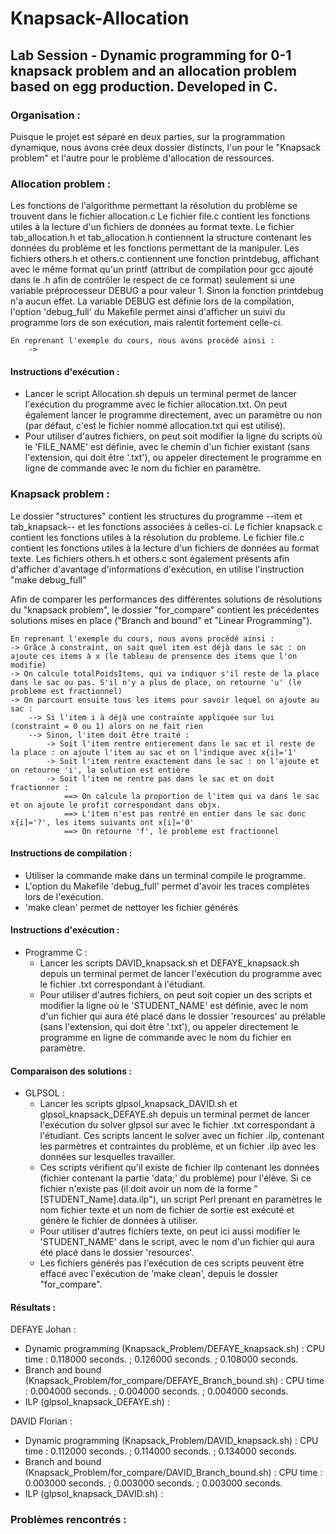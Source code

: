 # Knapsack-Allocation
## Lab Session - Dynamic programming for 0-1 knapsack problem and an allocation problem based on egg production. Developed in C.

### Organisation :
  Puisque le projet est séparé en deux parties, sur la programmation dynamique, nous avons crée deux dossier distincts, l'un pour le "Knapsack problem" et l'autre pour le problème d'allocation de ressources.
  
  
### Allocation problem :
  Les fonctions de l'algorithme permettant la résolution du problème se trouvent dans le fichier allocation.c
  Le fichier file.c contient les fonctions utiles à la lecture d'un fichiers de données au format texte.
  Le fichier tab_allocation.h et tab_allocation.h contiennent la structure contenant les données du problème et les fonctions permettant de la manipuler.
  Les fichiers others.h et others.c contiennent une fonction printdebug, affichant avec le même format qu'un printf (attribut de compilation pour gcc ajouté dans le .h afin de contrôler le respect de ce format) seulement si une variable préprocesseur DEBUG a pour valeur 1. Sinon la fonction printdebug n'a aucun effet. La variable DEBUG est définie lors de la compilation, l'option 'debug_full' du Makefile permet ainsi d'afficher un suivi du programme lors de son exécution, mais ralentit fortement celle-ci.
  
    En reprenant l'exemple du cours, nous avons procédé ainsi :
    	->
  
  
#### Instructions d'exécution :
  - Lancer le script Allocation.sh depuis un terminal permet de lancer l'exécution du programme avec le fichier allocation.txt. On peut également lancer le programme directement, avec un paramètre ou non (par défaut, c'est le fichier nommé allocation.txt qui est utilisé). 
- Pour utiliser d'autres fichiers, on peut soit modifier la ligne du scripts où le 'FILE_NAME' est définie,  avec le chemin d'un fichier existant (sans l'extension, qui doit être '.txt'), ou appeler directement le programme en ligne de commande avec le nom du fichier en paramètre.


### Knapsack problem :
  Le dossier "structures" contient les structures du programme --item et tab_knapsack-- et les fonctions associées à celles-ci.
  Le fichier knapsack.c contient les fonctions utiles à la résolution du probleme.
  Le fichier file.c contient les fonctions utiles à la lecture d'un fichiers de données au format texte.
  Les fichiers others.h et others.c sont également présents afin d'afficher d'avantage d'informations d'exécution, en utilise l'instruction "make debug_full"
  
  Afin de comparer les performances des différentes solutions de résolutions du "knapsack problem", le dossier "for_compare" contient les précédentes solutions mises en place ("Branch and bound" et "Linear Programming").

    En reprenant l'exemple du cours, nous avons procédé ainsi :
	-> Grâce à constraint, on sait quel item est déjà dans le sac : on ajoute ces items à x (le tableau de prensence des items que l'on modifie)
	-> On calcule totalPoidsItems, qui va indiquer s'il reste de la place dans le sac ou pas. S'il n'y a plus de place, on retourne 'u' (le probleme est fractionnel)
	-> On parcourt ensuite tous les items pour savoir lequel on ajoute au sac :
		--> Si l'item i à déjà une contrainte appliquée sur lui (constraint = 0 ou 1) alors on ne fait rien
		--> Sinon, l'item doit être traité :
			-> Soit l'item rentre entierement dans le sac et il reste de la place : on ajoute l'item au sac et on l'indique avec x{i]='1'
			-> Soit l'item rentre exactement dans le sac : on l'ajoute et on retourne 'i', la solution est entière
			-> Soit l'item ne rentre pas dans le sac et on doit fractionner :
				==> On calcule la proportion de l'item qui va dans le sac et on ajoute le profit correspondant dans objx.
				==> L'item n'est pas rentré en entier dans le sac donc x{i]='?', les items suivants ont x[i]='0'
				==> On retourne 'f', le probleme est fractionnel
	
#### Instructions de compilation :
- Utiliser la commande make dans un terminal compile le programme.
- L'option du Makefile 'debug_full' permet d'avoir les traces complètes lors de l'exécution.
- 'make clean' permet de nettoyer les fichier générés

#### Instructions d'exécution :
- Programme C :
	- Lancer les scripts DAVID_knapsack.sh et DEFAYE_knapsack.sh depuis un terminal permet de lancer l'exécution du programme avec le fichier .txt correspondant à l'étudiant.
	- Pour utiliser d'autres fichiers, on peut soit copier un des scripts et modifier la ligne où le 'STUDENT_NAME' est définie,  avec le nom d'un fichier qui aura été placé dans le dossier 'resources' au prélable (sans l'extension, qui doit être '.txt'), ou appeler directement le programme en ligne de commande avec le nom du fichier en paramètre.

#### Comparaison des solutions :
- GLPSOL :
	- Lancer les scripts glpsol_knapsack_DAVID.sh et glpsol_knapsack_DEFAYE.sh depuis un terminal permet de lancer l'exécution du solver glpsol sur avec le fichier .txt correspondant à l'étudiant. Ces scripts lancent le solver avec un fichier .ilp, contenant les parmètres et contraintes du problème, et un fichier .ilp avec les données sur lesquelles travailler.
	- Ces scripts vérifient qu'il existe de fichier ilp contenant les données (fichier contenant la partie 'data;' du problème) pour l'élève. Si ce fichier n'existe pas (il doit avoir un nom de la forme "[STUDENT_Name].data.ilp"), un script Perl prenant en paramètres le nom fichier texte et un nom de fichier de sortie est exécuté et génère le fichier de données à utiliser.
	- Pour utiliser d'autres fichiers texte, on peut ici aussi modifier le 'STUDENT_NAME' dans le script, avec le nom d'un fichier qui aura été placé dans le dossier 'resources'.
	- Les fichiers générés pas l'exécution de ces scripts peuvent être effacé avec l'exécution de 'make clean', depuis le dossier "for_compare".

#### Résultats : 
DEFAYE Johan : 
- Dynamic programming (Knapsack_Problem/DEFAYE_knapsack.sh) :
CPU time : 0.118000 seconds. ; 0.126000 seconds. ; 0.108000 seconds.
- Branch and bound (Knapsack_Problem/for_compare/DEFAYE_Branch_bound.sh) :
CPU time : 0.004000 seconds. ; 0.004000 seconds. ; 0.004000 seconds.
- ILP (glpsol_knapsack_DEFAYE.sh) :

DAVID Florian :
- Dynamic programming (Knapsack_Problem/DAVID_knapsack.sh) :
CPU time :  0.112000 seconds. ; 0.114000 seconds. ; 0.134000 seconds.
- Branch and bound (Knapsack_Problem/for_compare/DAVID_Branch_bound.sh) :
CPU time : 0.003000 seconds. ; 0.003000 seconds. ; 0.003000 seconds.
- ILP (glpsol_knapsack_DAVID.sh) :


### Problèmes rencontrés :

